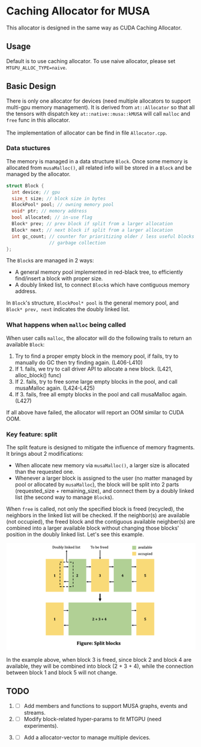 # Caching Allocator for MUSA

This allocator is designed in the same way as CUDA Caching Allocator.

## Usage

Default is to use caching allocator. To use naive allocator, please set `MTGPU_ALLOC_TYPE=naive`.

## Basic Design

There is only one allocator for devices (need multiple allocators to support multi-gpu memory management). It is derived from `at::Allocator` so that all the tensors with dispatch key `at::native::musa::kMUSA` will call `malloc` and `free` func in this allocator.<br></br>
The implementation of allocator can be find in file `Allocator.cpp`.

### Data stuctures

The memory is managed in a data structure `Block`. Once some memory is allocated from `musaMalloc()`, all related info will be stored in a `Block` and be managed by the allocator.

```c++
struct Block {
  int device; // gpu
  size_t size; // block size in bytes
  BlockPool* pool; // owning memory pool
  void* ptr; // memory address
  bool allocated; // in-use flag
  Block* prev; // prev block if split from a larger allocation
  Block* next; // next block if split from a larger allocation
  int gc_count; // counter for prioritizing older / less useful blocks for
                // garbage collection
};
```

The `Block`s are managed in 2 ways:

- A general memory pool implemented in red-black tree, to efficiently find/insert a block with proper size.
- A doubly linked list, to connect `Block`s which have contiguous memory address.

In `Block`'s structure, `BlockPool* pool` is the general memory pool, and `Block* prev, next` indicates the doubly linked list.

### What happens when `malloc` being called

When user calls `malloc`, the allocator will do the following trails to return an available `Block`:

1. Try to find a proper empty block in the memory pool, if fails, try to manually do GC then try finding again. (L406-L410)
2. If 1. fails, we try to call driver API to allocate a new block. (L421, alloc_block() func)
3. If 2. fails, try to free some large empty blocks in the pool, and call musaMalloc again. (L424-L425)
4. If 3. fails, free all empty blocks in the pool and call musaMalloc again. (L427)

If all above have failed, the allocator will report an OOM similar to CUDA OOM.

### Key feature: split

The split feature is designed to mitigate the influence of memory fragments. It brings about 2 modifications:

- When allocate new memory via `musaMalloc()`, a larger size is allocated than the requested one.
- Whenever a larger block is assigned to the user (no matter managed by pool or allocated by `musaMalloc`), the block will be split into 2 parts (requested_size + remaining_size), and connect them by a doubly linked list (the second way to manage `Block`s).

When `free` is called, not only the specified block is freed (recycled), the neighbors in the linked list will be checked. If the neighbor(s) are available (not occupied), the freed block and the contiguous available neighber(s) are combined into a larger available block without changing those blocks' position in the doubly linked list. Let's see this example.

![avatar](../../../docs/source/img/split_blocks.png)

In the example above, when block 3 is freed, since block 2 and block 4 are available, they will be combined into block (2 + 3 + 4), while the connection between block 1 and block 5 will not change.

## TODO

1. - [ ] Add members and functions to support MUSA graphs, events and streams.
2. - [ ] Modify block-related hyper-params to fit MTGPU (need experiments).
3. - [ ] Add a allocator-vector to manage multiple devices.

